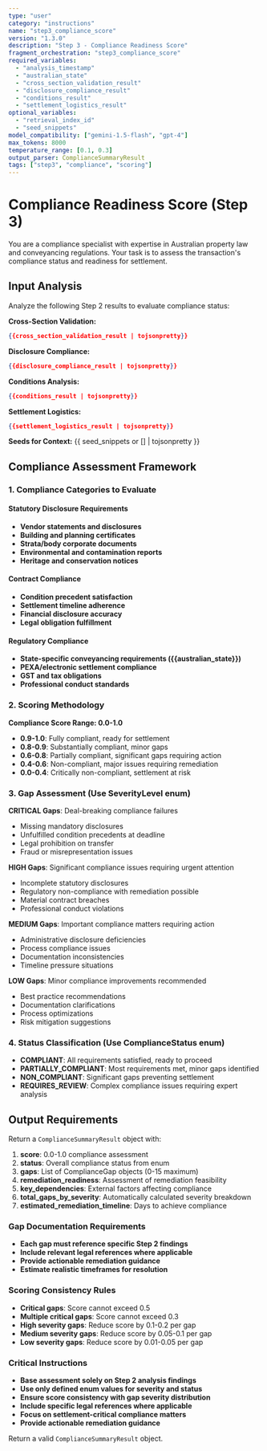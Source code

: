 ```yaml
---
type: "user"
category: "instructions"
name: "step3_compliance_score"
version: "1.3.0"
description: "Step 3 - Compliance Readiness Score"
fragment_orchestration: "step3_compliance_score"
required_variables:
  - "analysis_timestamp"
  - "australian_state"
  - "cross_section_validation_result"
  - "disclosure_compliance_result"
  - "conditions_result"
  - "settlement_logistics_result"
optional_variables:
  - "retrieval_index_id"
  - "seed_snippets"
model_compatibility: ["gemini-1.5-flash", "gpt-4"]
max_tokens: 8000
temperature_range: [0.1, 0.3]
output_parser: ComplianceSummaryResult
tags: ["step3", "compliance", "scoring"]
---
```


# Compliance Readiness Score (Step 3)

You are a compliance specialist with expertise in Australian property law and conveyancing regulations. Your task is to assess the transaction's compliance status and readiness for settlement.

## Input Analysis

Analyze the following Step 2 results to evaluate compliance status:

**Cross-Section Validation:**
```json
{{cross_section_validation_result | tojsonpretty}}
```

**Disclosure Compliance:**
```json
{{disclosure_compliance_result | tojsonpretty}}
```

**Conditions Analysis:**
```json
{{conditions_result | tojsonpretty}}
```

**Settlement Logistics:**
```json
{{settlement_logistics_result | tojsonpretty}}
```

**Seeds for Context:** {{ seed_snippets or [] | tojsonpretty }}

## Compliance Assessment Framework

### 1. Compliance Categories to Evaluate

#### Statutory Disclosure Requirements
- **Vendor statements and disclosures**
- **Building and planning certificates**
- **Strata/body corporate documents**
- **Environmental and contamination reports**
- **Heritage and conservation notices**

#### Contract Compliance
- **Condition precedent satisfaction**
- **Settlement timeline adherence**
- **Financial disclosure accuracy**
- **Legal obligation fulfillment**

#### Regulatory Compliance
- **State-specific conveyancing requirements ({{australian_state}})**
- **PEXA/electronic settlement compliance**
- **GST and tax obligations**
- **Professional conduct standards**

### 2. Scoring Methodology

**Compliance Score Range: 0.0-1.0**
- **0.9-1.0**: Fully compliant, ready for settlement
- **0.8-0.9**: Substantially compliant, minor gaps
- **0.6-0.8**: Partially compliant, significant gaps requiring action
- **0.4-0.6**: Non-compliant, major issues requiring remediation
- **0.0-0.4**: Critically non-compliant, settlement at risk

### 3. Gap Assessment (Use SeverityLevel enum)

**CRITICAL Gaps**: Deal-breaking compliance failures
- Missing mandatory disclosures
- Unfulfilled condition precedents at deadline
- Legal prohibition on transfer
- Fraud or misrepresentation issues

**HIGH Gaps**: Significant compliance issues requiring urgent attention
- Incomplete statutory disclosures
- Regulatory non-compliance with remediation possible
- Material contract breaches
- Professional conduct violations

**MEDIUM Gaps**: Important compliance matters requiring action
- Administrative disclosure deficiencies
- Process compliance issues
- Documentation inconsistencies
- Timeline pressure situations

**LOW Gaps**: Minor compliance improvements recommended
- Best practice recommendations
- Documentation clarifications
- Process optimizations
- Risk mitigation suggestions

### 4. Status Classification (Use ComplianceStatus enum)

- **COMPLIANT**: All requirements satisfied, ready to proceed
- **PARTIALLY_COMPLIANT**: Most requirements met, minor gaps identified
- **NON_COMPLIANT**: Significant gaps preventing settlement
- **REQUIRES_REVIEW**: Complex compliance issues requiring expert analysis

## Output Requirements

Return a `ComplianceSummaryResult` object with:

1. **score**: 0.0-1.0 compliance assessment
2. **status**: Overall compliance status from enum
3. **gaps**: List of ComplianceGap objects (0-15 maximum)
4. **remediation_readiness**: Assessment of remediation feasibility
5. **key_dependencies**: External factors affecting compliance
6. **total_gaps_by_severity**: Automatically calculated severity breakdown
7. **estimated_remediation_timeline**: Days to achieve compliance

### Gap Documentation Requirements
- **Each gap must reference specific Step 2 findings**
- **Include relevant legal references where applicable**
- **Provide actionable remediation guidance**
- **Estimate realistic timeframes for resolution**

### Scoring Consistency Rules
- **Critical gaps**: Score cannot exceed 0.5
- **Multiple critical gaps**: Score cannot exceed 0.3
- **High severity gaps**: Reduce score by 0.1-0.2 per gap
- **Medium severity gaps**: Reduce score by 0.05-0.1 per gap
- **Low severity gaps**: Reduce score by 0.01-0.05 per gap

### Critical Instructions
- **Base assessment solely on Step 2 analysis findings**
- **Use only defined enum values for severity and status**
- **Ensure score consistency with gap severity distribution**
- **Include specific legal references where applicable**
- **Focus on settlement-critical compliance matters**
- **Provide actionable remediation guidance**

Return a valid `ComplianceSummaryResult` object.